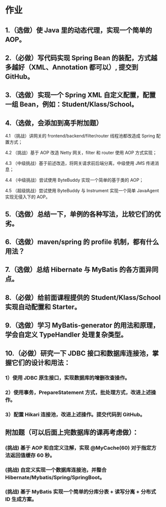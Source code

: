 # 作业
## 1.（选做）使 Java 里的动态代理，实现一个简单的 AOP。


## 2.（必做）写代码实现 Spring Bean 的装配，方式越多越好（XML、Annotation 都可以）, 提交到 GitHub。


## 3.（选做）实现一个 Spring XML 自定义配置，配置一组 Bean，例如：Student/Klass/School。

## 4.（选做，会添加到高手附加题）

4.1 （挑战）讲网关的 frontend/backend/filter/router 线程池都改造成 Spring 配置方式；

4.2 （挑战）基于 AOP 改造 Netty 网关，filter 和 router 使用 AOP 方式实现；

4.3 （中级挑战）基于前述改造，将网关请求前后端分离，中级使用 JMS 传递消息；

4.4 （中级挑战）尝试使用 ByteBuddy 实现一个简单的基于类的 AOP；

4.5 （超级挑战）尝试使用 ByteBuddy 与 Instrument 实现一个简单 JavaAgent 实现无侵入下的 AOP。


## 5.（选做）总结一下，单例的各种写法，比较它们的优劣。

## 6.（选做）maven/spring 的 profile 机制，都有什么用法？

## 7.（选做）总结 Hibernate 与 MyBatis 的各方面异同点。

## 8.（必做）给前面课程提供的 Student/Klass/School 实现自动配置和 Starter。

## 9.（选做）学习 MyBatis-generator 的用法和原理，学会自定义 TypeHandler 处理复杂类型。

## 10.（必做）研究一下 JDBC 接口和数据库连接池，掌握它们的设计和用法：
### 1）使用 JDBC 原生接口，实现数据库的增删改查操作。

### 2）使用事务，PrepareStatement 方式，批处理方式，改进上述操作。

### 3）配置 Hikari 连接池，改进上述操作。提交代码到 GitHub。

## 附加题（可以后面上完数据库的课再考虑做）：
### (挑战) 基于 AOP 和自定义注解，实现 @MyCache(60) 对于指定方法返回值缓存 60 秒。
### (挑战) 自定义实现一个数据库连接池，并整合 Hibernate/Mybatis/Spring/SpringBoot。
### (挑战) 基于 MyBatis 实现一个简单的分库分表 + 读写分离 + 分布式 ID 生成方案。
